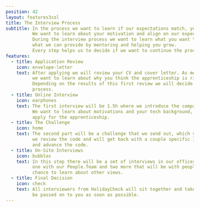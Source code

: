 ```yaml
---
position: 42
layout: features3col
title: The Interview Process
subtitle: In the process we want to learn if our expectations match, yours and ours.
          We want to learn about your motivation and align on our expectations for the apprenticeship.
          During the interview process we want to learn what you want to get our of the apprenticeship
          what we can provide by mentoring and helping you grow.
          Every step helps us to decide if we want to continue the process.
features:
  - title: Application Review
    icon: envelope-letter
    text: After applying we will review your CV and cover letter. As mentioned above a cover letter is required, 
          we want to learn about why you think the apprenticeship is right for you.
          Depending on the results of this first review we will decide if we want to proceed with the application 
          process.
  - title: Online Interview
    icon: earphones
    text: The first interview will be 1.5h where we introduce the company and want to get to know each other.
          We want to learn about motivations and your tech background, you ambitions and passion that led you to 
          apply for the apprenticeship.
  - title: The Challenge
    icon: home
    text: The second part will be a challenge that we send out, which you solve on your own and 
          we review the code and will get back with a couple specific inputs, so you can improve
          and advance the code.
  - title: On-Site Interviews
    icon: bubbles
    text: In this step there will be a set of interviews in our offices. It will be one pair-programming,
          one with our People.Team and two more that will be with people outside of tech, so we get the
          chance to learn about other views.
  - title: Final Decision
    icon: check
    text: All interviewers from HolidayCheck will sit together and take the final decision, which will
          be passed on to you as soon as possible.
---
```

